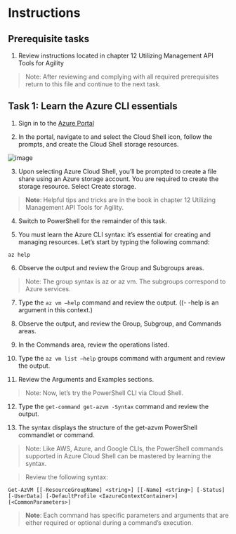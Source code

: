 # Instructions

## Prerequisite tasks

1. Review instructions located in chapter 12 Utilizing Management API Tools for Agility
> Note: After reviewing and complying with all required prerequisites return to this file and continue to the next task.

## Task 1: Learn the Azure CLI essentials

1.	Sign in to the [Azure Portal](https://portal.azure.com/)

3.	In the portal, navigate to and select the Cloud Shell icon, follow the prompts, and create the Cloud Shell storage resources.

![image](https://user-images.githubusercontent.com/61672321/213033926-f8195555-8af0-4cc8-9486-3bcfc0478170.png)

3.	Upon selecting Azure Cloud Shell, you’ll be prompted to create a file share using an Azure storage account. You are required to create the storage resource. Select Create storage.

> **Note**: Helpful tips and tricks are in the book in chapter 12 Utilizing Management API Tools for Agility.

4.	Switch to PowerShell for the remainder of this task.

5.	You must learn the Azure CLI syntax: it’s essential for creating and managing resources. Let’s start by typing the following command:
```
az help
```
6.	Observe the output and review the Group and Subgroups areas.

> Note: The group syntax is az or az vm. The subgroups correspond to Azure services.

7.	Type the ` az vm –help ` command and review the output. ((- -help is an argument in this context.)

9.	Observe the output, and review the Group, Subgroup, and Commands areas.

11.	In the Commands area, review the operations listed.

13.	Type the ` az vm list –help ` groups command with argument and review the output.

15.	Review the Arguments and Examples sections.

> Note: Now, let’s try the PowerShell CLI via Cloud Shell.

12.	Type the ` get-command get-azvm -Syntax ` command and review the output.

13.	The syntax displays the structure of the get-azvm PowerShell commandlet or command.

> Note: Like AWS, Azure, and Google CLIs, the PowerShell commands supported in Azure Cloud Shell can be mastered by learning the syntax.

> Review the following syntax:
```
Get-AzVM [[-ResourceGroupName] <string>] [[-Name] <string>] [-Status] [-UserData] [-DefaultProfile <IazureContextContainer>] [<CommonParameters>]
```
> **Note**: Each command has specific parameters and arguments that are either required or optional during a command’s execution.


